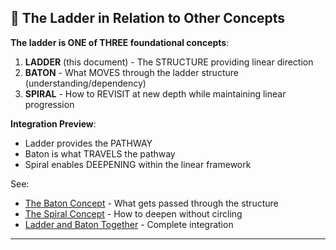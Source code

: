 ## 🌟 The Ladder in Relation to Other Concepts

**The ladder is ONE of THREE foundational concepts**:

1. **LADDER** (this document) - The STRUCTURE providing linear direction
2. **BATON** - What MOVES through the ladder structure (understanding/dependency)
3. **SPIRAL** - How to REVISIT at new depth while maintaining linear progression

**Integration Preview**:
- Ladder provides the PATHWAY
- Baton is what TRAVELS the pathway
- Spiral enables DEEPENING within the linear framework

See: 
- [The Baton Concept](the-baton-concept.md) - What gets passed through the structure
- [The Spiral Concept](the-spiral-concept.md) - How to deepen without circling
- [Ladder and Baton Together](ladder-and-baton-together.md) - Complete integration

---

